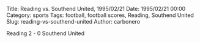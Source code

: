 Title: Reading vs. Southend United, 1995/02/21
Date: 1995/02/21 00:00
Category: sports
Tags: football, football scores, Reading, Southend United
Slug: reading-vs-southend-united
Author: carbonero


Reading 2 - 0 Southend United
